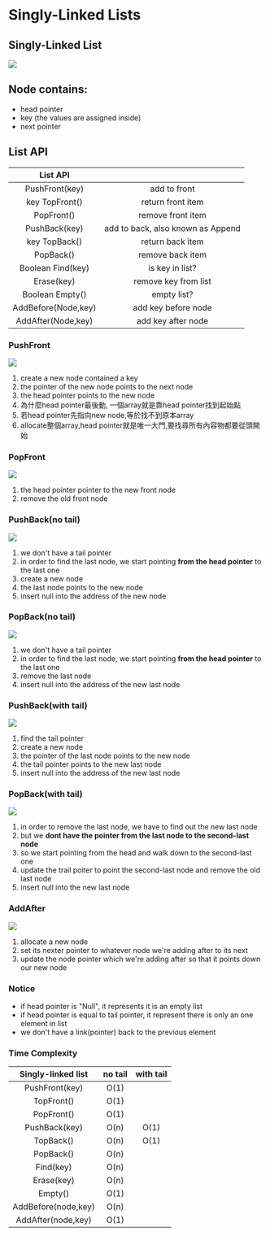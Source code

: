 # Singly-Linked Lists
## Singly-Linked List

![](pics/linkedlist1.png)
## Node contains:
   + head pointer
   + key (the values are assigned inside)
   + next pointer

## List API
| List API|                |
|:---:|:---:|
|PushFront(key)|add to front|
|key TopFront()|return front item|
|PopFront()|remove front item|
|PushBack(key)|add to back, also known as Append|
|key TopBack()|return back item|
|PopBack()|remove back item|
|Boolean Find(key)|is key in list?|
|Erase(key)|remove key from list|
|Boolean Empty()|empty list?|
|AddBefore(Node,key)|add key before node|
|AddAfter(Node,key)|add key after node|

### PushFront

![](pics/PushFront.gif)

   1. create a new node contained a key 
   2. the pointer of the new node points to the next node
   3. the head pointer points to the new node
   4. 為什麼head pointer最後動, 一個array就是靠head pointer找到起始點
   5. 若head pointer先指向new node,等於找不到原本array
   6. allocate整個array,head pointer就是唯一大門,要找尋所有內容物都要從頭開始
   
### PopFront

![](pics/popfront.gif)

   1. the head pointer pointer to the new front node
   2. remove the old front node
   
### PushBack(no tail)

![](pics/PushFront(notail).png)

   1. we don't have a tail pointer
   2. in order to find the last node, we start pointing **from the head pointer** to the last one
   3. create a new node
   4. the last node points to the new node
   5. insert null into the address of the new node
   
### PopBack(no tail)

![](pics/popback.png)

   1. we don't have a tail pointer
   2. in order to find the last node, we start pointing **from the head pointer** to the last one
   3. remove the last node
   4. insert null into the address of the new last node
   
### PushBack(with tail)

![](pics/pushback.gif)

   1. find the tail pointer 
   2. create a new node 
   3. the pointer of the last node points to the new node
   4. the tail pointer points to the new last node 
   5. insert null into the address of the new last node
   
### PopBack(with tail)

![](pics/PopBack(withtail).gif)

   1. in order to remove the last node, we have to find out the new last node
   2. but we **dont have the pointer from the last node to the second-last node**
   3. so we start pointing from the head and walk down to the second-last one
   4. update the trail poiter to point the second-last node and remove the old last node
   5. insert null into the new last node
   
### AddAfter

![](pics/AddAfter.gif)

   1. allocate a new node
   2. set its nexter pointer to whatever node we're adding after to its next
   3. update the node pointer which we're adding after so that it points down our new node

### Notice
   + if head pointer is "Null", it represents it is an empty list
   + if head pointer is equal to tail pointer, it represent there is only an one element in list
   + we don't have a link(pointer) back to the previous element
   
### Time Complexity

|Singly-linked list|no tail|with tail|
|:---:|:---:|:---:|
|PushFront(key)|O(1)||
|TopFront()|O(1)||
|PopFront()|O(1)||
|PushBack(key)|O(n)|O(1)|
|TopBack()|O(n)|O(1)|
|PopBack()|O(n)||
|Find(key)|O(n)||
|Erase(key)|O(n)||
|Empty()|O(1)||
|AddBefore(node,key)|O(n)||
|AddAfter(node,key)|O(1)||


